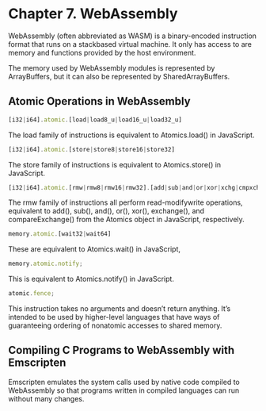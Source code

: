 # Chapter 7. WebAssembly

WebAssembly (often abbreviated as WASM) is a binary-encoded instruction format that runs on a stackbased virtual machine. It only has access to are memory and functions provided by the host environment.

The memory used by WebAssembly modules is represented by ArrayBuffers, but it can also be represented by SharedArrayBuffers.

## Atomic Operations in WebAssembly

```js
[i32|i64].atomic.[load|load8_u|load16_u|load32_u]
```

The load family of instructions is equivalent to Atomics.load() in JavaScript.

```js
[i32|i64].atomic.[store|store8|store16|store32]
```

The store family of instructions is equivalent to Atomics.store() in JavaScript.

```js
[i32|i64].atomic.[rmw|rmw8|rmw16|rmw32].[add|sub|and|or|xor|xchg|cmpxchg][|_u]
```

The rmw family of instructions all perform read-modifywrite operations, equivalent to add(), sub(), and(), or(), xor(), exchange(), and compareExchange() from the Atomics object in JavaScript, respectively.

```js
memory.atomic.[wait32|wait64]
```

These are equivalent to Atomics.wait() in JavaScript,

```js
memory.atomic.notify;
```

This is equivalent to Atomics.notify() in JavaScript.

```js
atomic.fence;
```

This instruction takes no arguments and doesn’t return anything. It’s intended to be used by higher-level languages that have ways of guaranteeing ordering of nonatomic accesses to shared memory.

## Compiling C Programs to WebAssembly with Emscripten

Emscripten emulates the system calls used by native code compiled to WebAssembly so that programs written in compiled languages can run without many changes.
